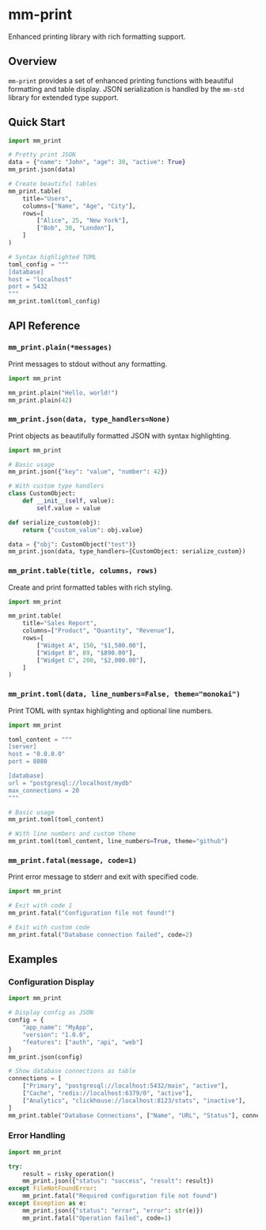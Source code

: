 # mm-print

Enhanced printing library with rich formatting support.

## Overview

`mm-print` provides a set of enhanced printing functions with beautiful formatting and table display. JSON serialization is handled by the `mm-std` library for extended type support.

## Quick Start

```python
import mm_print

# Pretty print JSON
data = {"name": "John", "age": 30, "active": True}
mm_print.json(data)

# Create beautiful tables
mm_print.table(
    title="Users",
    columns=["Name", "Age", "City"],
    rows=[
        ["Alice", 25, "New York"],
        ["Bob", 30, "London"],
    ]
)

# Syntax highlighted TOML
toml_config = """
[database]
host = "localhost"
port = 5432
"""
mm_print.toml(toml_config)
```

## API Reference

### `mm_print.plain(*messages)`

Print messages to stdout without any formatting.

```python
import mm_print

mm_print.plain("Hello, world!")
mm_print.plain(42)
```

### `mm_print.json(data, type_handlers=None)`

Print objects as beautifully formatted JSON with syntax highlighting.

```python
import mm_print

# Basic usage
mm_print.json({"key": "value", "number": 42})

# With custom type handlers
class CustomObject:
    def __init__(self, value):
        self.value = value

def serialize_custom(obj):
    return {"custom_value": obj.value}

data = {"obj": CustomObject("test")}
mm_print.json(data, type_handlers={CustomObject: serialize_custom})
```

### `mm_print.table(title, columns, rows)`

Create and print formatted tables with rich styling.

```python
import mm_print

mm_print.table(
    title="Sales Report",
    columns=["Product", "Quantity", "Revenue"],
    rows=[
        ["Widget A", 150, "$1,500.00"],
        ["Widget B", 89, "$890.00"],
        ["Widget C", 200, "$2,000.00"],
    ]
)
```

### `mm_print.toml(data, line_numbers=False, theme="monokai")`

Print TOML with syntax highlighting and optional line numbers.

```python
import mm_print

toml_content = """
[server]
host = "0.0.0.0"
port = 8080

[database]
url = "postgresql://localhost/mydb"
max_connections = 20
"""

# Basic usage
mm_print.toml(toml_content)

# With line numbers and custom theme
mm_print.toml(toml_content, line_numbers=True, theme="github")
```

### `mm_print.fatal(message, code=1)`

Print error message to stderr and exit with specified code.

```python
import mm_print

# Exit with code 1
mm_print.fatal("Configuration file not found!")

# Exit with custom code
mm_print.fatal("Database connection failed", code=2)
```

## Examples

### Configuration Display
```python
import mm_print

# Display config as JSON
config = {
    "app_name": "MyApp",
    "version": "1.0.0",
    "features": ["auth", "api", "web"]
}
mm_print.json(config)

# Show database connections as table
connections = [
    ["Primary", "postgresql://localhost:5432/main", "active"],
    ["Cache", "redis://localhost:6379/0", "active"],
    ["Analytics", "clickhouse://localhost:8123/stats", "inactive"],
]
mm_print.table("Database Connections", ["Name", "URL", "Status"], connections)
```

### Error Handling
```python
import mm_print

try:
    result = risky_operation()
    mm_print.json({"status": "success", "result": result})
except FileNotFoundError:
    mm_print.fatal("Required configuration file not found")
except Exception as e:
    mm_print.json({"status": "error", "error": str(e)})
    mm_print.fatal("Operation failed", code=1)
```
